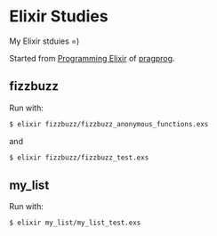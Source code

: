 # Elixir Studies

My Elixir stduies =)

Started from [Programming Elixir](http://pragprog.com/book/elixir/programming-elixir) of [pragprog](http://pragprog.com).

## fizzbuzz

Run with:

```bash
$ elixir fizzbuzz/fizzbuzz_anonymous_functions.exs
```

and

```bash
$ elixir fizzbuzz/fizzbuzz_test.exs
```


## my_list

Run with:

```bash
$ elixir my_list/my_list_test.exs
```


